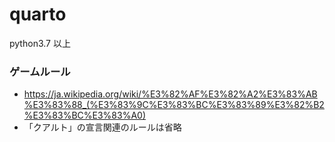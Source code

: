# quarto

python3.7 以上

### ゲームルール
- https://ja.wikipedia.org/wiki/%E3%82%AF%E3%82%A2%E3%83%AB%E3%83%88_(%E3%83%9C%E3%83%BC%E3%83%89%E3%82%B2%E3%83%BC%E3%83%A0)
- 「クアルト」の宣言関連のルールは省略
